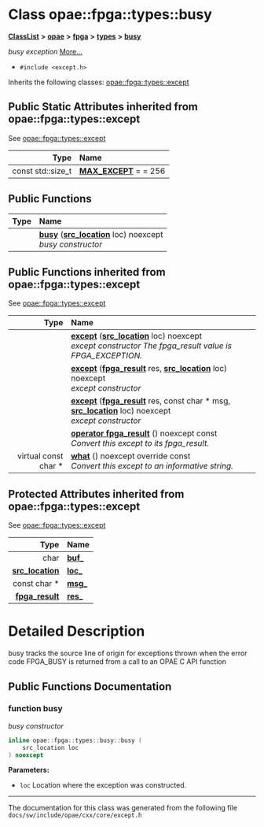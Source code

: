 
# Class opae::fpga::types::busy



[**ClassList**](annotated.md) **>** [**opae**](namespaceopae.md) **>** [**fpga**](namespaceopae_1_1fpga.md) **>** [**types**](namespaceopae_1_1fpga_1_1types.md) **>** [**busy**](classopae_1_1fpga_1_1types_1_1busy.md)



_busy exception_ [More...](#detailed-description)

* `#include <except.h>`



Inherits the following classes: [opae::fpga::types::except](classopae_1_1fpga_1_1types_1_1except.md)















## Public Static Attributes inherited from opae::fpga::types::except

See [opae::fpga::types::except](classopae_1_1fpga_1_1types_1_1except.md)

| Type | Name |
| ---: | :--- |
|  const std::size\_t | [**MAX\_EXCEPT**](#variable-max_except)   = = 256<br> |

## Public Functions

| Type | Name |
| ---: | :--- |
|   | [**busy**](#function-busy) ([**src\_location**](classopae_1_1fpga_1_1types_1_1src__location.md) loc) noexcept<br>_busy constructor_  |

## Public Functions inherited from opae::fpga::types::except

See [opae::fpga::types::except](classopae_1_1fpga_1_1types_1_1except.md)

| Type | Name |
| ---: | :--- |
|   | [**except**](#function-except-13) ([**src\_location**](classopae_1_1fpga_1_1types_1_1src__location.md) loc) noexcept<br>_except constructor The fpga\_result value is FPGA\_EXCEPTION._  |
|   | [**except**](#function-except-23) ([**fpga\_result**](types__enum_8h.md#enum-fpga_result) res, [**src\_location**](classopae_1_1fpga_1_1types_1_1src__location.md) loc) noexcept<br>_except constructor_  |
|   | [**except**](#function-except-33) ([**fpga\_result**](types__enum_8h.md#enum-fpga_result) res, const char \* msg, [**src\_location**](classopae_1_1fpga_1_1types_1_1src__location.md) loc) noexcept<br>_except constructor_  |
|   | [**operator fpga\_result**](#function-operator-fpga_result) () noexcept const<br>_Convert this except to its fpga\_result._  |
| virtual const char \* | [**what**](#function-what) () noexcept override const<br>_Convert this except to an informative string._  |








## Protected Attributes inherited from opae::fpga::types::except

See [opae::fpga::types::except](classopae_1_1fpga_1_1types_1_1except.md)

| Type | Name |
| ---: | :--- |
|  char | [**buf\_**](#variable-buf_)  <br> |
|  [**src\_location**](classopae_1_1fpga_1_1types_1_1src__location.md) | [**loc\_**](#variable-loc_)  <br> |
|  const char \* | [**msg\_**](#variable-msg_)  <br> |
|  [**fpga\_result**](types__enum_8h.md#enum-fpga_result) | [**res\_**](#variable-res_)  <br> |







# Detailed Description


busy tracks the source line of origin for exceptions thrown when the error code FPGA\_BUSY is returned from a call to an OPAE C API function 


    
## Public Functions Documentation


### function busy 

_busy constructor_ 
```C++
inline opae::fpga::types::busy::busy (
    src_location loc
) noexcept
```





**Parameters:**


* `loc` Location where the exception was constructed. 




        

------------------------------
The documentation for this class was generated from the following file `docs/sw/include/opae/cxx/core/except.h`